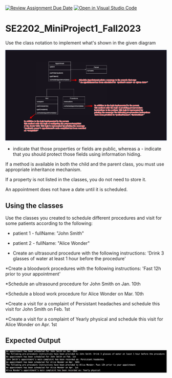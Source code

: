 [![Review Assignment Due Date](https://classroom.github.com/assets/deadline-readme-button-24ddc0f5d75046c5622901739e7c5dd533143b0c8e959d652212380cedb1ea36.svg)](https://classroom.github.com/a/egPcw1IF)
[![Open in Visual Studio Code](https://classroom.github.com/assets/open-in-vscode-718a45dd9cf7e7f842a935f5ebbe5719a5e09af4491e668f4dbf3b35d5cca122.svg)](https://classroom.github.com/online_ide?assignment_repo_id=12957276&assignment_repo_type=AssignmentRepo)
# SE2202_MiniProject1_Fall2023


Use the class notation to implement what's shown in the given diagram

![](UML.png)



+ indicate that those properties or fields are public, whereas a - indicate that you should protect those fields using information hiding. 

If a method is available in both the child and the parent class, you must use appropriate inheritance mechanism.

If a property is not listed in the classes, you do not need to store it. 

An appointment does not have a date until it is scheduled. 

## Using the classes

Use the classes you created to schedule different procedures and visit for some patients according to the following:  

* patient 1 - fullName: "John Smith"

* patient 2 - fullName: "Alice Wonder"

* Create an ultrasound procedure with the following instructions: 'Drink 3 glasses of water at least 1 hour before the procedure'

*Create a bloodwork procedures with the following instructions: 'Fast 12h prior to your appointment'

*Schedule an ultrasound procedure for John Smith on Jan. 10th

*Schedule a blood work procedure for Alice Wonder on Mar. 10th

*Create a visit for a complaint of Persistant headaches and schedule this visit for John Smith on Feb. 1st

*Create a visit for a complaint of Yearly physical and schedule this visit for Alice Wonder on Apr. 1st



## Expected Output

![](ExpectedOutput.png)